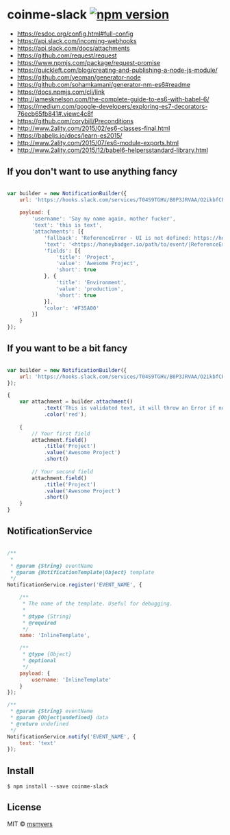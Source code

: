 # coinme-slack  [![npm version](https://badge.fury.io/js/coinme-slack.svg)](https://badge.fury.io/js/coinme-slack)

* https://esdoc.org/config.html#full-config
* https://api.slack.com/incoming-webhooks
* https://api.slack.com/docs/attachments
* https://github.com/request/request
* https://www.npmjs.com/package/request-promise
* https://quickleft.com/blog/creating-and-publishing-a-node-js-module/
* https://github.com/yeoman/generator-node
* https://github.com/sohamkamani/generator-nm-es6#readme
* https://docs.npmjs.com/cli/link
* http://jamesknelson.com/the-complete-guide-to-es6-with-babel-6/
* https://medium.com/google-developers/exploring-es7-decorators-76ecb65fb841#.viewc4c8f
* https://github.com/corybill/Preconditions
* http://www.2ality.com/2015/02/es6-classes-final.html
* https://babeljs.io/docs/learn-es2015/
* http://www.2ality.com/2015/07/es6-module-exports.html
* http://www.2ality.com/2015/12/babel6-helpersstandard-library.html

## If you don't want to use anything fancy

```javascript

var builder = new NotificationBuilder({
    url: 'https://hooks.slack.com/services/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',
    
    payload: {
        'username': 'Say my name again, mother fucker',
        'text': 'this is text',
        'attachments': [{
            'fallback': 'ReferenceError - UI is not defined: https://honeybadger.io/path/to/event/',
            'text': '<https://honeybadger.io/path/to/event/|ReferenceError> - UI is not defined',
            'fields': [{
                'title': 'Project',
                'value': 'Awesome Project',
                'short': true
            }, {
                'title': 'Environment',
                'value': 'production',
                'short': true
            }],
            'color': '#F35A00'
        }]
    }
});
```

## If you want to be a bit fancy

```javascript

var builder = new NotificationBuilder({
    url: 'https://hooks.slack.com/services/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'
});

{
    var attachment = builder.attachment()
            .text('This is validated text, it will throw an Error if not a string')
            .color('red');
            
    {
        // Your first field
        attachment.field()
            .title('Project')
            .value('Awesome Project')
            .short()
            
        // Your second field
        attachment.field()
            .title('Project')
            .value('Awesome Project')
            .short()
    }
}

```

## NotificationService

```javascript

/**
 * 
 * @param {String} eventName
 * @param {NotificationTemplate|Object} template
 */
NotificationService.register('EVENT_NAME', {

    /**
     * The name of the template. Useful for debugging.
     *
     * @type {String} 
     * @required
     */
    name: 'InlineTemplate', 

    /**
     * @type {Object}
     * @optional
     */
    payload: {
        username: 'InlineTemplate'
    }
});

/**
 * @param {String} eventName 
 * @param {Object|undefined} data
 * @return undefined
 */
NotificationService.notify('EVENT_NAME', {
    text: 'text'
});
```

## Install

```
$ npm install --save coinme-slack
```

## License

MIT © [msmyers](https://github.com/msmyers)
